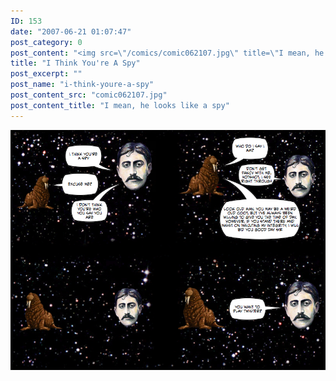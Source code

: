 ```yaml
---
ID: 153
date: "2007-06-21 01:07:47"
post_category: 0
post_content: "<img src=\"/comics/comic062107.jpg\" title=\"I mean, he looks like a spy\" />"
title: "I Think You're A Spy"
post_excerpt: ""
post_name: "i-think-youre-a-spy"
post_content_src: "comic062107.jpg"
post_content_title: "I mean, he looks like a spy"
---
```



[![I mean, he looks like a spy](/comics-hi-res/comic062107.jpg)](/comics-hi-res/comic062107.jpg "I mean, he looks like a spy")
